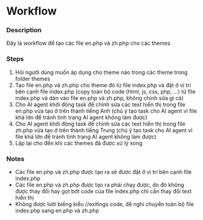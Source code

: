 # Workflow

### Description

Đây là workflow để tạo các file en.php và zh.php cho các themes

### Steps

1. Hỏi người dùng muốn áp dụng cho theme nào trong các theme trong folder themes
2. Tạo file en.php và zh.php cho theme đó từ file index.php và đặt ở vị trí bên cạnh file index.php (copy toàn bộ code (html, js, css, php, ...) từ file index.php và dán vào file en.php và zh.php, không chỉnh sửa gì cả)
3. Cho AI agent khởi động task để chỉnh sửa các text hiển thị trong file en.php vừa tạo ở trên thành tiếng Anh (chú ý tạo task cho AI agent vì file khá lớn để tránh tình trạng AI agent không làm được)
4. Cho AI agent khởi động task để chỉnh sửa các text hiển thị trong file zh.php vừa tạo ở trên thành tiếng Trung (chú ý tạo task cho AI agent vì file khá lớn để tránh tình trạng AI agent không làm được)
5. Lặp lại cho đến khi các themes đã được xử lý xong

### Notes
- Các file en.php và zh.php được tạo ra sẽ được đặt ở vị trí bên cạnh file index.php
- Các file en.php và zh.php được tạo ra phải chạy được, do đó không được thay đổi hay gọt bớt code của file index.php chỉ cần thay đổi text hiển thị
- Không được lười biếng kiểu //exitings code, đề nghi chuyển toàn bộ file index.php sang en.php và zh.php
